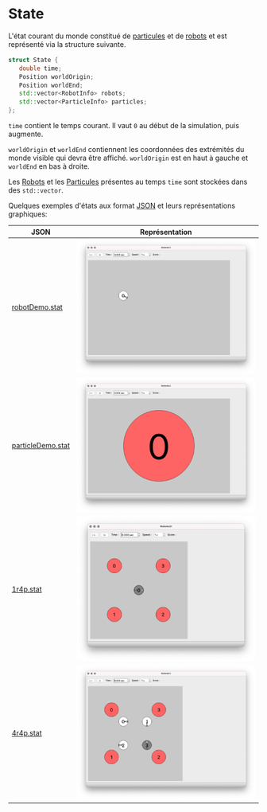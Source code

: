 # State

L'état courant du monde constitué de [particules](../Particule) et de [robots](../Robot
) et est représenté via la structure suivante.

~~~cpp 
struct State {
   double time;
   Position worldOrigin;
   Position worldEnd;
   std::vector<RobotInfo> robots;
   std::vector<ParticleInfo> particles;
};
~~~

`time` contient le temps courant. Il vaut `0` au début de la simulation, puis augmente.

`worldOrigin` et `worldEnd` contiennent les coordonnées des extrémités du monde visible 
qui devra être affiché. `worldOrigin` est en haut à gauche et `worldEnd` en bas à droite. 

Les [Robots](../Robot) et les [Particules](../Particule) présentes au temps `time` sont 
stockées dans des `std::vector`. 

Quelques exemples d'états aux format [JSON](../JSON) et leurs représentations graphiques:

| JSON                                | Représentation       |
|-------------------------------------|----------------------|
| [robotDemo.stat](./data/robotDemo.stat)       | ![](./data/robotDemo.png) |
| [particleDemo.stat](./data/particleDemo.stat) | ![](./data/particleDemo.png) |
| [1r4p.stat](./data/1r4p.stat)                 | ![](./data/1r4p.png) |
| [4r4p.stat](./data/4r4p.stat)       | ![](./data/4r4p.png) |

